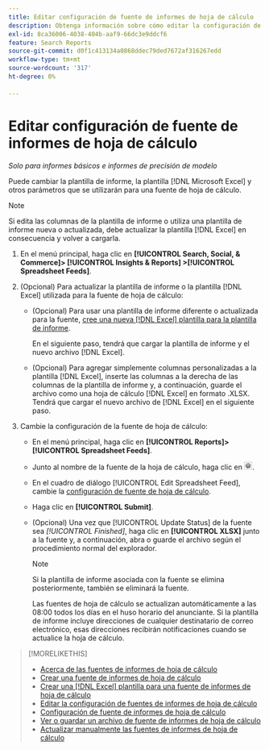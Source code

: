 ```yaml
---
title: Editar configuración de fuente de informes de hoja de cálculo
description: Obtenga información sobre cómo editar la configuración de las fuentes de hojas de cálculo.
exl-id: 8ca36006-4038-404b-aaf9-66dc3e9ddcf6
feature: Search Reports
source-git-commit: d0f1c413134a0868ddec79ded7672af316267edd
workflow-type: tm+mt
source-wordcount: '317'
ht-degree: 0%

---
```


# Editar configuración de fuente de informes de hoja de cálculo

*Solo para informes básicos e informes de precisión de modelo*

Puede cambiar la plantilla de informe, la plantilla [!DNL Microsoft Excel] y otros parámetros que se utilizarán para una fuente de hoja de cálculo.

>[!NOTE]
>
> Si edita las columnas de la plantilla de informe o utiliza una plantilla de informe nueva o actualizada, debe actualizar la plantilla [!DNL Excel] en consecuencia y volver a cargarla.

1. En el menú principal, haga clic en **[!UICONTROL Search, Social, & Commerce]> [!UICONTROL Insights & Reports] >[!UICONTROL Spreadsheet Feeds]**.

1. (Opcional) Para actualizar la plantilla de informe o la plantilla [!DNL Excel] utilizada para la fuente de hoja de cálculo:

   * (Opcional) Para usar una plantilla de informe diferente o actualizada para la fuente, [cree una nueva [!DNL Excel] plantilla para la plantilla de informe](spreadsheet-feed-create-excel-template.md).

     En el siguiente paso, tendrá que cargar la plantilla de informe y el nuevo archivo [!DNL Excel].

   * (Opcional) Para agregar simplemente columnas personalizadas a la plantilla [!DNL Excel], inserte las columnas a la derecha de las columnas de la plantilla de informe y, a continuación, guarde el archivo como una hoja de cálculo [!DNL Excel] en formato .XLSX. Tendrá que cargar el nuevo archivo de [!DNL Excel] en el siguiente paso.

1. Cambie la configuración de la fuente de hoja de cálculo:

   * En el menú principal, haga clic en **[!UICONTROL Reports]>[!UICONTROL Spreadsheet Feeds]**.

   * Junto al nombre de la fuente de la hoja de cálculo, haga clic en ![Botón Ver/editar configuración](/help/search-social-commerce/assets/settings.png "Botón Ver/editar configuración").

   * En el cuadro de diálogo [!UICONTROL Edit Spreadsheet Feed], cambie la [configuración de fuente de hoja de cálculo](spreadsheet-feed-settings.md).

   * Haga clic en **[!UICONTROL Submit]**.

   * (Opcional) Una vez que [!UICONTROL Update Status] de la fuente sea *[!UICONTROL Finished]*, haga clic en **[!UICONTROL XLSX]** junto a la fuente y, a continuación, abra o guarde el archivo según el procedimiento normal del explorador.

     >[!NOTE]
     >
     > Si la plantilla de informe asociada con la fuente se elimina posteriormente, también se eliminará la fuente.

     Las fuentes de hoja de cálculo se actualizan automáticamente a las 08:00 todos los días en el huso horario del anunciante. Si la plantilla de informe incluye direcciones de cualquier destinatario de correo electrónico, esas direcciones recibirán notificaciones cuando se actualice la hoja de cálculo.

>[!MORELIKETHIS]
>
>* [Acerca de las fuentes de informes de hoja de cálculo](spreadsheet-feed-about.md)
>* [Crear una fuente de informes de hoja de cálculo](spreadsheet-feed-create.md)
>* [Crear una [!DNL Excel] plantilla para una fuente de informes de hoja de cálculo](spreadsheet-feed-create-excel-template.md)
>* [Editar la configuración de fuentes de informes de hoja de cálculo](spreadsheet-feed-edit.md)
>* [Configuración de fuente de informes de hoja de cálculo](spreadsheet-feed-settings.md)
>* [Ver o guardar un archivo de fuente de informes de hoja de cálculo](spreadsheet-feed-view-or-save.md)
>* [Actualizar manualmente las fuentes de informes de hoja de cálculo](spreadsheet-feed-refresh.md)
